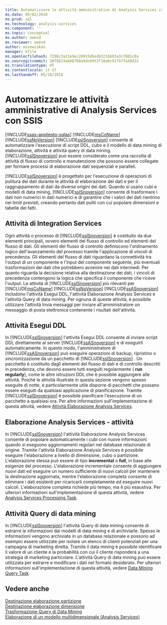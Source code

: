 ```yaml
---
title: Automatizzare le attività amministrative di Analysis Services con SSIS | Documenti Microsoft
ms.date: 05/02/2018
ms.prod: sql
ms.technology: analysis-services
ms.component: ''
ms.topic: conceptual
ms.author: owend
ms.reviewer: owend
author: minewiskan
manager: kfile
ms.openlocfilehash: 7296c3a21e9ec28915dbadb321bb93a3c7881c0a
ms.sourcegitcommit: 38f8824abb6760a9dc6953f10a6c91f97fa48432
ms.translationtype: HT
ms.contentlocale: it-IT
ms.lasthandoff: 05/10/2018
---
```

# <a name="automate-analysis-services-administrative-tasks-with-ssis"></a>Automatizzare le attività amministrative di Analysis Services con SSIS
[!INCLUDE[ssas-appliesto-sqlas](../../includes/ssas-appliesto-sqlas.md)]
  [!INCLUDE[msCoName](../../includes/msconame-md.md)][!INCLUDE[ssNoVersion](../../includes/ssnoversion-md.md)] [!INCLUDE[ssISnoversion](../../includes/ssisnoversion-md.md)] consente di automatizzare l'esecuzione di script DDL, cubo e il modello di data mining di elaborazione, attività e attività query di data mining. [!INCLUDE[ssISnoversion](../../includes/ssisnoversion-md.md)] può essere considerato come una raccolta di attività di flusso di controllo e manutenzione che possono essere collegate per formare processi di elaborazione dati sequenziali e paralleli.  
  
 [!INCLUDE[ssISnoversion](../../includes/ssisnoversion-md.md)] è progettato per l'esecuzione di operazioni di pulitura dei dati durante le attività di elaborazione dei dati e per il raggruppamento di dati da diverse origini dei dati. Quando si usano cubi e modelli di data mining, [!INCLUDE[ssISnoversion](../../includes/ssisnoversion-md.md)] consente di trasformare i dati non numerici in dati numerici e di garantire che i valori dei dati rientrino nei limiti previsti, creando pertanto dati puliti con cui popolare dimensioni e tabelle dei fatti.  
  
## <a name="integration-services-tasks"></a>Attività di Integration Services  
 Ogni attività o processo di [!INCLUDE[ssISnoversion](../../includes/ssisnoversion-md.md)] è costituito da due elementi principali, ovvero elementi del flusso di controllo ed elementi del flusso di dati. Gli elementi del flusso di controllo definiscono l'ordinamento logico dell'avanzamento del processo tramite l'applicazione di vincoli di precedenza. Gli elementi del flusso di dati riguardano la connettività tra l'output di un componente e l'input del componente seguente, più eventuali trasformazioni dei dati che potrebbero avvenire nei dati intermedi. Per quanto riguarda la decisione relativa alla destinazione dei dati, i vincoli di precedenza contengono la logica che specifica il componente che riceve l'output. Le attività di [!INCLUDE[ssISnoversion](../../includes/ssisnoversion-md.md)] più rilevanti per [!INCLUDE[msCoName](../../includes/msconame-md.md)] [!INCLUDE[ssNoVersion](../../includes/ssnoversion-md.md)] [!INCLUDE[ssASnoversion](../../includes/ssasnoversion-md.md)] includono l'attività Esegui DDL, l'attività Elaborazione Analysis Services e l'attività Query di data mining. Per ognuna di queste attività, è possibile utilizzare l'attività Invia messaggi per inviare all'amministratore un messaggio di posta elettronica contenente i risultati dell'attività.  
  
## <a name="the-execute-ddl-task"></a>Attività Esegui DDL  
 In [!INCLUDE[ssISnoversion](../../includes/ssisnoversion-md.md)] l'attività Esegui DDL consente di inviare script DDL direttamente al server [!INCLUDE[ssASnoversion](../../includes/ssasnoversion-md.md)] e di eseguirli automaticamente. In questo modo, l'amministratore di [!INCLUDE[ssASnoversion](../../includes/ssasnoversion-md.md)] può eseguire operazioni di backup, ripristino o sincronizzazione da un pacchetto di [!INCLUDE[ssISnoversion](../../includes/ssisnoversion-md.md)] . Un pacchetto è costituito dagli elementi del flusso di dati e di controllo descritti in precedenza, che devono essere tutti eseguiti regolarmente ( **run regularly**), come le altre istruzioni DDL che è possibile aggiungere alle attività. Poiché le attività illustrate in questa sezione vengono spesso eseguite di notte, è particolarmente utile disporre di pacchetti che possano essere eseguiti da qualsiasi applicazione di pianificazione. Tramite [!INCLUDE[ssISnoversion](../../includes/ssisnoversion-md.md)] è possibile pianificare l'esecuzione di un pacchetto a qualsiasi ora. Per altre informazioni sull'implementazione di questa attività, vedere [Attività Elaborazione Analysis Services](../../integration-services/control-flow/analysis-services-execute-ddl-task.md).  
  
## <a name="analysis-services-processing-task"></a>Elaborazione Analysis Services - attività  
 In [!INCLUDE[ssISnoversion](../../includes/ssisnoversion-md.md)] l'attività Elaborazione Analysis Services consente di popolare automaticamente i cubi con nuove informazioni quando si eseguono aggiornamenti regolari nel database relazionale di origine. Tramite l'attività Elaborazione Analysis Services è possibile eseguire l'elaborazione a livello di dimensione, cubo o partizione. L'elaborazione stessa può essere di tipo **incremental** o **full**, in base alle esigenze del processo. L'elaborazione incrementale consente di aggiungere nuovi dati ed eseguire un numero sufficiente di nuovi calcoli per mantenere la destinazione aggiornata, mentre l'elaborazione completa consente di eliminare i dati esistenti per ricaricarli completamente ed eseguire nuovi calcoli. L'elaborazione completa richiede più tempo, ma è più esaustiva. Per ulteriori informazioni sull'implementazione di questa attività, vedere [Analysis Services Processing Task](../../integration-services/control-flow/analysis-services-processing-task.md).  
  
## <a name="data-mining-query-task"></a>Attività Query di data mining  
 In [!INCLUDE[ssISnoversion](../../includes/ssisnoversion-md.md)] l'attività Query di data mining consente di estrarre le informazioni dai modelli di data mining e di archiviarle. Spesso le informazioni vengono archiviate in un database relazionale e possono ad esempio essere utilizzate per isolare un elenco di clienti potenziali per una campagna di marketing diretta. Tramite il data mining è possibile identificare il valore di un cliente e la probabilità con cui il cliente risponderà a una strategia di marketing particolare. L'attività Query di data mining può essere utilizzata per estrarre e modificare i dati nel formato desiderato. Per ulteriori informazioni sull'implementazione di questa attività, vedere [Data Mining Query Task](../../integration-services/control-flow/data-mining-query-task.md).  
  
## <a name="see-also"></a>Vedere anche  
 [Destinazione elaborazione partizione](../../integration-services/data-flow/partition-processing-destination.md)   
 [Destinazione elaborazione dimensione](../../integration-services/data-flow/dimension-processing-destination.md)   
 [Trasformazione Query di Data Mining](../../integration-services/data-flow/transformations/data-mining-query-transformation.md)   
 [Elaborazione di un modello multidimensionale &#40;Analysis Services&#41;](../../analysis-services/multidimensional-models/processing-a-multidimensional-model-analysis-services.md)   
  
  
